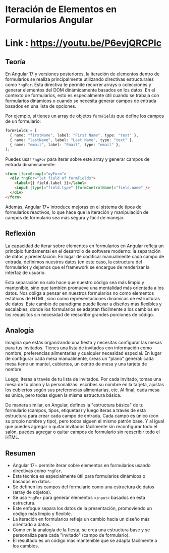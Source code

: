 # Iteración de Elementos en Formularios Angular
# Link : https://youtu.be/P6evjQRCPIc
## Teoría

En Angular 17 y versiones posteriores, la iteración de elementos dentro de formularios se realiza principalmente utilizando directivas estructurales como `*ngFor`. Esta directiva te permite recorrer arrays o colecciones y generar elementos del DOM dinámicamente basados en los datos. En el contexto de formularios, esto es especialmente útil cuando se trabaja con formularios dinámicos o cuando se necesita generar campos de entrada basados en una lista de opciones.

Por ejemplo, si tienes un array de objetos `formFields` que define los campos de un formulario:

```typescript
formFields = [
  { name: "firstName", label: "First Name", type: "text" },
  { name: "lastName", label: "Last Name", type: "text" },
  { name: "email", label: "Email", type: "email" },
];
```

Puedes usar `*ngFor` para iterar sobre este array y generar campos de entrada dinámicamente:

```html
<form [formGroup]="myForm">
  <div *ngFor="let field of formFields">
    <label>{{ field.label }}</label>
    <input [type]="field.type" [formControlName]="field.name" />
  </div>
</form>
```

Además, Angular 17+ introduce mejoras en el sistema de tipos de formularios reactivos, lo que hace que la iteración y manipulación de campos de formulario sea más segura y fácil de manejar.

## Reflexión

La capacidad de iterar sobre elementos en formularios en Angular refleja un principio fundamental en el desarrollo de software moderno: la separación de datos y presentación. En lugar de codificar manualmente cada campo de entrada, definimos nuestros datos (en este caso, la estructura del formulario) y dejamos que el framework se encargue de renderizar la interfaz de usuario.

Esta separación no solo hace que nuestro código sea más limpio y mantenible, sino que también promueve una mentalidad más orientada a los datos. Nos obliga a pensar en nuestros formularios no como elementos estáticos de HTML, sino como representaciones dinámicas de estructuras de datos. Este cambio de paradigma puede llevar a diseños más flexibles y escalables, donde los formularios se adaptan fácilmente a los cambios en los requisitos sin necesidad de reescribir grandes porciones de código.

## Analogía

Imagina que estás organizando una fiesta y necesitas configurar las mesas para tus invitados. Tienes una lista de invitados con información como nombre, preferencias alimentarias y cualquier necesidad especial. En lugar de configurar cada mesa manualmente, creas un "plano" general: cada mesa tiene un mantel, cubiertos, un centro de mesa y una tarjeta de nombre.

Luego, iteras a través de tu lista de invitados. Por cada invitado, tomas una mesa de tu plano y la personalizas: escribes su nombre en la tarjeta, ajustas los cubiertos según sus preferencias alimentarias, etc. Al final, cada mesa es única, pero todas siguen la misma estructura básica.

De manera similar, en Angular, defines la "estructura básica" de tu formulario (campos, tipos, etiquetas) y luego iteras a través de esta estructura para crear cada campo de entrada. Cada campo es único (con su propio nombre y tipo), pero todos siguen el mismo patrón base. Y al igual que puedes agregar o quitar invitados fácilmente sin reconfigurar todo el salón, puedes agregar o quitar campos de formulario sin reescribir todo el HTML.

## Resumen

- Angular 17+ permite iterar sobre elementos en formularios usando directivas como `*ngFor`.
- Esta técnica es especialmente útil para formularios dinámicos o basados en datos.
- Se definen los campos del formulario como una estructura de datos (array de objetos).
- Se usa `*ngFor` para generar elementos `<input>` basados en esta estructura.
- Este enfoque separa los datos de la presentación, promoviendo un código más limpio y flexible.
- La iteración en formularios refleja un cambio hacia un diseño más orientado a datos.
- Como en la analogía de la fiesta, se crea una estructura base y se personaliza para cada "invitado" (campo de formulario).
- El resultado es un código más mantenible que se adapta fácilmente a los cambios.
